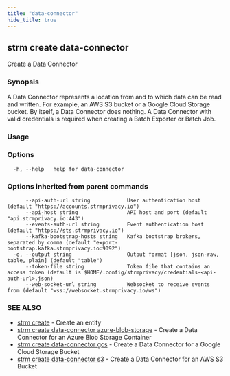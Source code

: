 ```yaml
---
title: "data-connector"
hide_title: true
---
```

## strm create data-connector

Create a Data Connector

### Synopsis

A Data Connector represents a location from and to which data can be read and written. For example, an AWS S3 bucket 
or a Google Cloud Storage bucket. By itself, a Data Connector does nothing. A Data Connector with valid credentials is
required when creating a Batch Exporter or Batch Job.

### Usage

### Options

```
  -h, --help   help for data-connector
```

### Options inherited from parent commands

```
      --api-auth-url string            User authentication host (default "https://accounts.strmprivacy.io")
      --api-host string                API host and port (default "api.strmprivacy.io:443")
      --events-auth-url string         Event authentication host (default "https://sts.strmprivacy.io")
      --kafka-bootstrap-hosts string   Kafka bootstrap brokers, separated by comma (default "export-bootstrap.kafka.strmprivacy.io:9092")
  -o, --output string                  Output format [json, json-raw, table, plain] (default "table")
      --token-file string              Token file that contains an access token (default is $HOME/.config/strmprivacy/credentials-<api-auth-url>.json)
      --web-socket-url string          Websocket to receive events from (default "wss://websocket.strmprivacy.io/ws")
```

### SEE ALSO

* [strm create](/cli-reference/strm/create/index.md)	 - Create an entity
* [strm create data-connector azure-blob-storage](/cli-reference/strm/create/data-connector/azure-blob-storage.md)	 - Create a Data Connector for an Azure Blob Storage Container
* [strm create data-connector gcs](/cli-reference/strm/create/data-connector/gcs.md)	 - Create a Data Connector for a Google Cloud Storage Bucket
* [strm create data-connector s3](/cli-reference/strm/create/data-connector/s3.md)	 - Create a Data Connector for an AWS S3 Bucket

